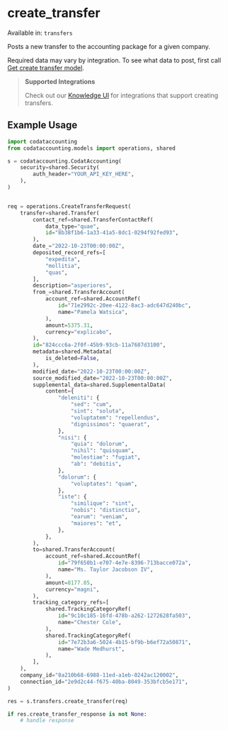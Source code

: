 # create_transfer
Available in: `transfers`

Posts a new transfer to the accounting package for a given company.

Required data may vary by integration. To see what data to post, first call [Get create transfer model](https://docs.codat.io/accounting-api#/operations/get-create-transfers-model).

> **Supported Integrations**
> 
> Check out our [Knowledge UI](https://knowledge.codat.io/supported-features/accounting?view=tab-by-data-type&dataType=transfers) for integrations that support creating transfers.

## Example Usage
```python
import codataccounting
from codataccounting.models import operations, shared

s = codataccounting.CodatAccounting(
    security=shared.Security(
        auth_header="YOUR_API_KEY_HERE",
    ),
)


req = operations.CreateTransferRequest(
    transfer=shared.Transfer(
        contact_ref=shared.TransferContactRef(
            data_type="quae",
            id="8b38f1b6-1a33-41a5-8dc1-0294f92fed93",
        ),
        date_="2022-10-23T00:00:00Z",
        deposited_record_refs=[
            "expedita",
            "mollitia",
            "quas",
        ],
        description="asperiores",
        from_=shared.TransferAccount(
            account_ref=shared.AccountRef(
                id="71e2992c-20ee-4122-8ac3-adc647d240bc",
                name="Pamela Watsica",
            ),
            amount=5375.31,
            currency="explicabo",
        ),
        id="824ccc6a-2f0f-45b9-93cb-11a7687d3100",
        metadata=shared.Metadata(
            is_deleted=False,
        ),
        modified_date="2022-10-23T00:00:00Z",
        source_modified_date="2022-10-23T00:00:00Z",
        supplemental_data=shared.SupplementalData(
            content={
                "deleniti": {
                    "sed": "cum",
                    "sint": "soluta",
                    "voluptatem": "repellendus",
                    "dignissimos": "quaerat",
                },
                "nisi": {
                    "quia": "dolorum",
                    "nihil": "quisquam",
                    "molestiae": "fugiat",
                    "ab": "debitis",
                },
                "dolorum": {
                    "voluptates": "quam",
                },
                "iste": {
                    "similique": "sint",
                    "nobis": "distinctio",
                    "earum": "veniam",
                    "maiores": "et",
                },
            },
        ),
        to=shared.TransferAccount(
            account_ref=shared.AccountRef(
                id="79f650b1-e707-4e7e-8396-713bacce072a",
                name="Ms. Taylor Jacobson IV",
            ),
            amount=8177.85,
            currency="magni",
        ),
        tracking_category_refs=[
            shared.TrackingCategoryRef(
                id="9c10c185-16fd-478b-a262-1272628fa503",
                name="Chester Cole",
            ),
            shared.TrackingCategoryRef(
                id="7e72b3a6-5024-4b15-bf9b-b6ef72a50871",
                name="Wade Medhurst",
            ),
        ],
    ),
    company_id="8a210b68-6988-11ed-a1eb-0242ac120002",
    connection_id="2e9d2c44-f675-40ba-8049-353bfcb5e171",
)

res = s.transfers.create_transfer(req)

if res.create_transfer_response is not None:
    # handle response
```